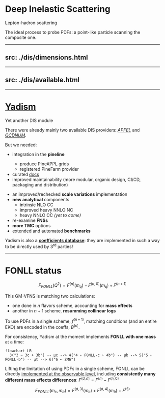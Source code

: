# Deep Inelastic Scattering

Lepton-hadron scattering

<div m="y-10" class="flex justify-center">
  <bkg-img src="theory/dis-diagram.svg" p="6" w="xs"/>
</div>

The ideal process to probe PDFs: a point-like particle scanning the composite
one.

---
src: ./dis/dimensions.html
---

---
src: ./dis/available.html
---

---

# [Yadism](https://github.com/NNPDF/yadism)

Yet another DIS module 

<div w="full" flex="~" justify="center" items="center" m="t--4 b-2">
  <bkg-img src="theory/yadism.png" w="80" p="1"/>
</div>

There were already mainly two available DIS providers:
[*APFEL*](https://github.com/scarrazza/apfel/) and
[*QCDNUM*](https://www.nikhef.nl/~h24/qcdnum/).

But we needed:
<div float="right" w="3/7">
<ul>
 <li>integration in the <b><Link to="17">pineline</Link></b></li>
 <ul>
    <li>produce PineAPPL grids</li>
    <li>registered PineFarm provider</li>
 </ul>
 <li>curated <a href="https://yadism.readthedocs.io/">docs</a></li>
 <li>improved maintainability (more modular, organic design, CI/CD, packaging
 and distribution)</li>
</ul>
</div>

- an improved/rechecked **scale variations** implementation
- **new analytical** components
  - intrinsic NLO CC
  - improved heavy NNLO NC
  - heavy NNLO CC *(yet to come)*
- re-examine **FNSs**
- **more TMC** options
- extended and automated **benchmarks**

Yadism is also a <b>[coefficients
database](https://github.com/NNPDF/yadism/tree/master/src/yadism/coefficient_functions)</b>:
they are implemented in such a way to be directly used by 3<sup>rd</sup>
parties!

---

# FONLL status
<div w="full" flex="~" justify="end" m="t--4">
  <cite-arxiv aref="1001.2312" right="0" class="relative"/>
</div>

$$
F_{FONLL}(Q^2) = F^{(n)}(m_q) - F^{(n,0)}(m_q) + F^{(n+1)}
$$

This GM-VFNS is matching two calculations: 
- one done in $n$ flavors scheme, accounting for **mass effects**
- another in $n+1$ scheme, <b>resumming collinear logs</b>

To use PDFs in a single scheme, $f^{(n+1)}$, matching conditions (and an
entire <Link to="13">EKO</Link>) are encoded in the coeffs, $B^{(n)}$.

For consistency, Yadism at the moment implements **FONLL with one mass** at a time:

<div flex="~" justify="center" scale="160" m="6">

```mermaid
flowchart LR
  3("3 ➵ 3c + 3b") -- μc --> 4("4 ➵ FONLL-c + 4b") -- μb --> 5("5 ➵ FONLL-b") -- μt --> 6("6 ➵ ZM6")
```

</div>

Lifting the limitation of using PDFs in a single scheme, FONLL can be
directly [implemented at the observable
level](https://github.com/NNPDF/yadism/issues/166), including **consistently many
different mass effects differences**: $F^{(d,n)} = F^{(n)} - F^{(n,0)}$

$$
F_{FONLL}(m_c, m_b) = F^{(d,3)}(m_c) + F^{(d,4)}(m_b) + F^{(5)}
$$

